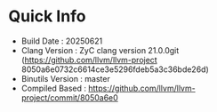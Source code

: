 # Quick Info
* Build Date : 20250621
* Clang Version : ZyC clang version 21.0.0git (https://github.com/llvm/llvm-project 8050a6e0732c6614ce3e5296fdeb5a3c36bde26d)
* Binutils Version : master
* Compiled Based : https://github.com/llvm/llvm-project/commit/8050a6e0


